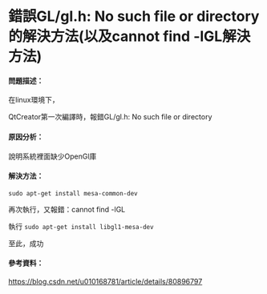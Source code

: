 # 錯誤GL/gl.h: No such file or directory的解決方法(以及cannot find -lGL解決方法)

#### 問題描述：

在linux環境下，

QtCreator第一次編譯時，報錯GL/gl.h: No such file or directory

####  原因分析：

說明系統裡面缺少OpenGl庫

#### 解決方法：

`sudo apt-get install mesa-common-dev`

再次執行，又報錯：cannot find -lGL

執行 `sudo apt-get install libgl1-mesa-dev`

至此，成功

#### 參考資料：

https://blog.csdn.net/u010168781/article/details/80896797
